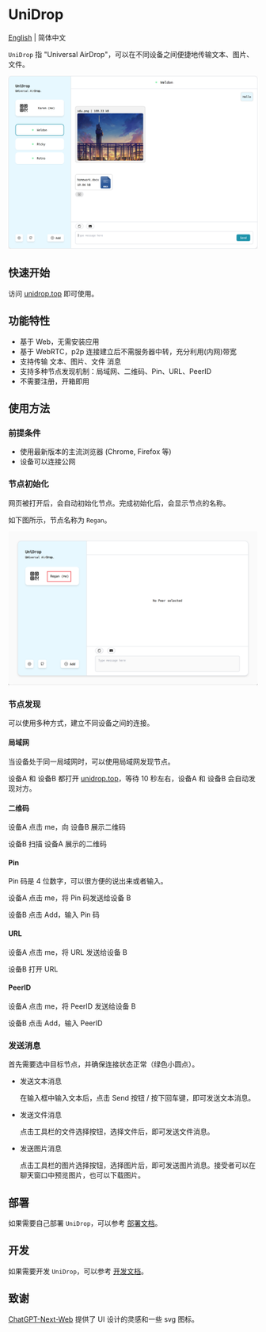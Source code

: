 # UniDrop

[English](./README.md) | 简体中文

`UniDrop` 指 "Universal AirDrop"，可以在不同设备之间便捷地传输文本、图片、文件。

![cover](./docs/assets/cover.png)

## 快速开始

访问 [unidrop.top](https://www.unidrop.top) 即可使用。

## 功能特性

- 基于 Web，无需安装应用
- 基于 WebRTC，p2p 连接建立后不需服务器中转，充分利用(内网)带宽
- 支持传输 文本、图片、文件 消息
- 支持多种节点发现机制：局域网、二维码、Pin、URL、PeerID
- 不需要注册，开箱即用

## 使用方法

### 前提条件

- 使用最新版本的主流浏览器 (Chrome, Firefox 等)
- 设备可以连接公网

### 节点初始化

网页被打开后，会自动初始化节点。完成初始化后，会显示节点的名称。

如下图所示，节点名称为 `Regan`。

![name](./docs/assets/name.png)

### 节点发现

可以使用多种方式，建立不同设备之间的连接。

#### 局域网

当设备处于同一局域网时，可以使用局域网发现节点。

设备A 和 设备B 都打开 [unidrop.top](https://www.unidrop.top)，等待 10 秒左右，设备A 和 设备B 会自动发现对方。

#### 二维码

设备A 点击 me，向 设备B 展示二维码

设备B 扫描 设备A 展示的二维码

#### Pin

Pin 码是 4 位数字，可以很方便的说出来或者输入。

设备A 点击 me，将 Pin 码发送给设备 B

设备B 点击 Add，输入 Pin 码

#### URL

设备A 点击 me，将 URL 发送给设备 B

设备B 打开 URL

#### PeerID

设备A 点击 me，将 PeerID 发送给设备 B

设备B 点击 Add，输入 PeerID

### 发送消息

首先需要选中目标节点，并确保连接状态正常（绿色小圆点）。

- 发送文本消息

  在输入框中输入文本后，点击 Send 按钮 / 按下回车键，即可发送文本消息。

- 发送文件消息

  点击工具栏的文件选择按钮，选择文件后，即可发送文件消息。

- 发送图片消息

  点击工具栏的图片选择按钮，选择图片后，即可发送图片消息。接受者可以在聊天窗口中预览图片，也可以下载图片。

## 部署

如果需要自己部署 `UniDrop`，可以参考 [部署文档](./docs/deploy.md)。

## 开发

如果需要开发 `UniDrop`，可以参考 [开发文档](./docs/develop.md)。

## 致谢

[ChatGPT-Next-Web](https://github.com/Yidadaa/ChatGPT-Next-Web) 提供了 UI 设计的灵感和一些 svg 图标。
